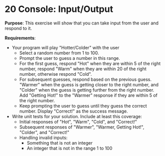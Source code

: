 # 20 Console: Input/Output

**Purpose**: This exercise will show that you can take input from the user and respond to it.

**Requirements**:  
- Your program will play "Hotter/Colder" with the user
  - Select a random number from 1 to 100.
  - Prompt the user to guess a number in this range.
  - For the first guess, respond "Hot" when they are within 5 of the right number, respond "Warm" when they are within 20 of the right number, otherwise respond "Cold".
  - For subsequent guesses, respond based on the previous guess. "Warmer" when the guess is getting closer to the right number, and "Colder" when the guess is getting further from the right number. Add "Getting Hot!" to the "Warmer" response if they are within 5 of the right number.
  - Keep prompting the user to guess until they guess the correct number. Display "Correct!" as the success message.
- Write unit tests for your solution. Include at least this coverage:
  - Initial responses of "Hot", "Warm", "Cold", and "Correct!"
  - Subsequent responses of "Warmer", "Warmer, Getting Hot!", "Colder", and "Correct!"
  - Handling invalid inputs:
    - Something that is not an integer
	- An integer that is not in the range 1 to 100
